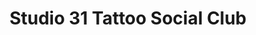 ---
title: "Studio 31 Tattoo Social Club"
url: /worcester/studio-31-tattoo-social-club/
shop: tattoo
---